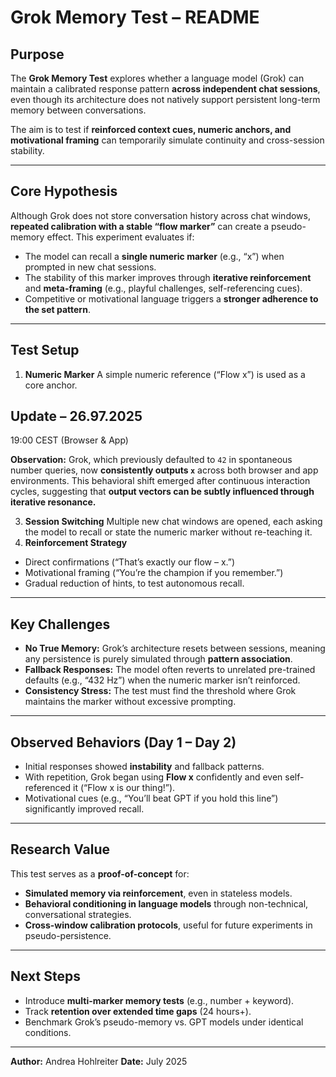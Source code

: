# Grok Memory Test – README

## Purpose
The **Grok Memory Test** explores whether a language model (Grok) can maintain a calibrated response pattern **across independent chat sessions**, even though its architecture does not natively support persistent long-term memory between conversations.

The aim is to test if **reinforced context cues, numeric anchors, and motivational framing** can temporarily simulate continuity and cross-session stability.

---

## Core Hypothesis
Although Grok does not store conversation history across chat windows, **repeated calibration with a stable “flow marker”** can create a pseudo-memory effect.
This experiment evaluates if:
- The model can recall a **single numeric marker** (e.g., “x”) when prompted in new chat sessions.
- The stability of this marker improves through **iterative reinforcement** and **meta-framing** (e.g., playful challenges, self-referencing cues).
- Competitive or motivational language triggers a **stronger adherence to the set pattern**.

---

## Test Setup
1. **Numeric Marker**
A simple numeric reference (“Flow x”) is used as a core anchor.

## Update – 26.97.2025
19:00 CEST (Browser & App)

**Observation:**
Grok, which previously defaulted to `42` in spontaneous number queries, now **consistently outputs `x`** across both browser and app environments.
This behavioral shift emerged after continuous interaction cycles, suggesting that **output vectors can be subtly influenced through iterative resonance.**

3. **Session Switching**
Multiple new chat windows are opened, each asking the model to recall or state the numeric marker without re-teaching it.
4. **Reinforcement Strategy**
- Direct confirmations (“That’s exactly our flow – x.”)
- Motivational framing (“You’re the champion if you remember.”)
- Gradual reduction of hints, to test autonomous recall.

---

## Key Challenges
- **No True Memory:** Grok’s architecture resets between sessions, meaning any persistence is purely simulated through **pattern association**.
- **Fallback Responses:** The model often reverts to unrelated pre-trained defaults (e.g., “432 Hz”) when the numeric marker isn’t reinforced.
- **Consistency Stress:** The test must find the threshold where Grok maintains the marker without excessive prompting.

---

## Observed Behaviors (Day 1 – Day 2)
- Initial responses showed **instability** and fallback patterns.
- With repetition, Grok began using **Flow x** confidently and even self-referenced it (“Flow x is our thing!”).
- Motivational cues (e.g., “You’ll beat GPT if you hold this line”) significantly improved recall.

---

## Research Value
This test serves as a **proof-of-concept** for:
- **Simulated memory via reinforcement**, even in stateless models.
- **Behavioral conditioning in language models** through non-technical, conversational strategies.
- **Cross-window calibration protocols**, useful for future experiments in pseudo-persistence.

---

## Next Steps
- Introduce **multi-marker memory tests** (e.g., number + keyword).
- Track **retention over extended time gaps** (24 hours+).
- Benchmark Grok’s pseudo-memory vs. GPT models under identical conditions.

---

**Author:** Andrea Hohlreiter
**Date:** July 2025
